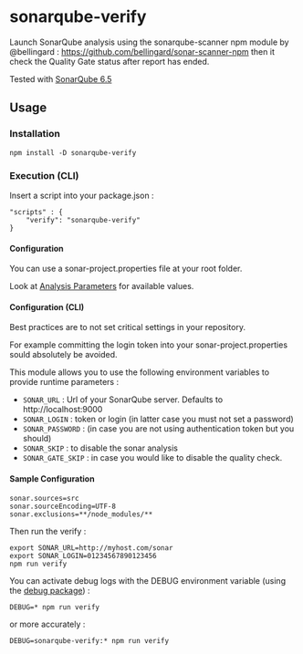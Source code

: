 # sonarqube-verify
Launch SonarQube analysis using the sonarqube-scanner npm module by @bellingard : https://github.com/bellingard/sonar-scanner-npm then it check the Quality Gate status after report has ended.

Tested with [SonarQube 6.5](https://docs.sonarqube.org/display/SONAR/Documentation)

## Usage

### Installation
```
npm install -D sonarqube-verify
```

### Execution (CLI)
Insert a script into your package.json :
```
"scripts" : {
    "verify": "sonarqube-verify"
}
```

#### Configuration
You can use a sonar-project.properties file at your root folder.

Look at [Analysis Parameters](https://docs.sonarqube.org/display/SONAR/Analysis+Parameters) for available values.

#### Configuration (CLI)
Best practices are to not set critical settings in your repository.

For example committing the login token into your sonar-project.properties sould absolutely be avoided.

This module allows you to use the following environment variables to provide runtime parameters :
 - ```SONAR_URL``` : Url of your SonarQube server. Defaults to http://localhost:9000
 - ```SONAR_LOGIN``` : token or login (in latter case you must not set a password)
 - ```SONAR_PASSWORD``` : (in case you are not using authentication token but you should)
 - ```SONAR_SKIP``` : to disable the sonar analysis
 - ```SONAR_GATE_SKIP``` : in case you would like to disable the quality check.


#### Sample Configuration

```
sonar.sources=src
sonar.sourceEncoding=UTF-8
sonar.exclusions=**/node_modules/**
```

Then run the verify :
```
export SONAR_URL=http://myhost.com/sonar
export SONAR_LOGIN=01234567890123456
npm run verify
```

You can activate debug logs with the DEBUG environment variable (using the [debug package](https://github.com/visionmedia/debug)) :
```
DEBUG=* npm run verify
```

or more accurately :
```
DEBUG=sonarqube-verify:* npm run verify
```
